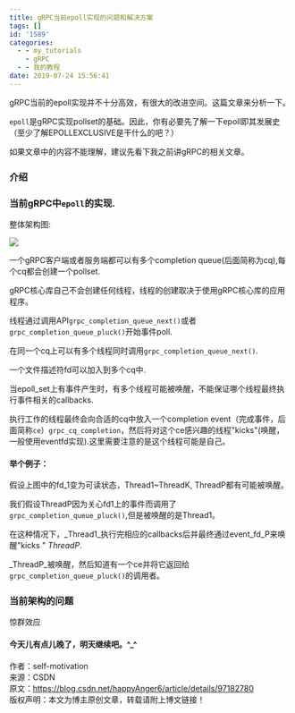 ```yaml
---
title: gRPC当前epoll实现的问题和解决方案
tags: []
id: '1589'
categories:
  - - my_tutorials
    - gRPC
  - - 我的教程
date: 2019-07-24 15:56:41
---
```


gRPC当前的epoll实现并不十分高效，有很大的改进空间。这篇文章来分析一下。

`epoll`是gRPC实现pollset的基础。因此，你有必要先了解一下epoll即其发展史（至少了解EPOLLEXCLUSIVE是干什么的吧？）

如果文章中的内容不能理解，建议先看下我之前讲gRPC的相关文章。

### 介绍  

### 当前gRPC中`epoll`的实现.  
整体架构图:

![](http://www.anger6.com/wp-content/uploads/2019/07/old_epoll_impl.png)

一个gRPC客户端或者服务端都可以有多个completion queue(后面简称为cq),每个cq都会创建一个pollset.

gRPC核心库自己不会创建任何线程，线程的创建取决于使用gRPC核心库的应用程序。

线程通过调用API`grpc_completion_queue_next()`或者`grpc_completion_queue_pluck()`开始事件poll.

在同一个cq上可以有多个线程同时调用`grpc_completion_queue_next()`.

一个文件描述符fd可以加入到多个cq中.

当epoll_set上有事件产生时，有多个线程可能被唤醒，不能保证哪个线程最终执行事件相关的callbacks.

执行工作的线程最终会向合适的cq中放入一个completion event（完成事件，后面简称`ce`）`grpc_cq_completion`，然后将对这个ce感兴趣的线程"kicks"(唤醒，一般使用eventfd实现).这里需要注意的是这个线程可能是自己。

#### 举个例子：

  
假设上图中的fd_1变为可读状态，Thread1~ThreadK, ThreadP都有可能被唤醒。

我们假设ThreadP因为关心fd1上的事件而调用了`grpc_completion_queue_pluck()`,但是被唤醒的是Thread1。

在这种情况下，_Thread1_执行完相应的callbacks后并最终通过event_fd_P来唤醒"kicks " _ThreadP_.

_ThreadP_被唤醒，然后知道有一个ce并将它返回给`grpc_completion_queue_pluck()`的调用者。

### 当前架构的问题  
惊群效应

#### 今天儿有点儿晚了，明天继续吧。^_^

作者：self-motivation  
来源：CSDN  
原文：https://blog.csdn.net/happyAnger6/article/details/97182780  
版权声明：本文为博主原创文章，转载请附上博文链接！